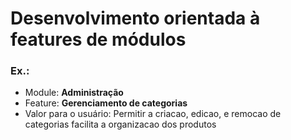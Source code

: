# Desenvolvimento orientada à features de módulos

### Ex.:

- Module: **Administração**
- Feature: **Gerenciamento de categorias**
- Valor para o usuário: Permitir a criacao, edicao, e remocao de categorias facilita a organizacao dos produtos
